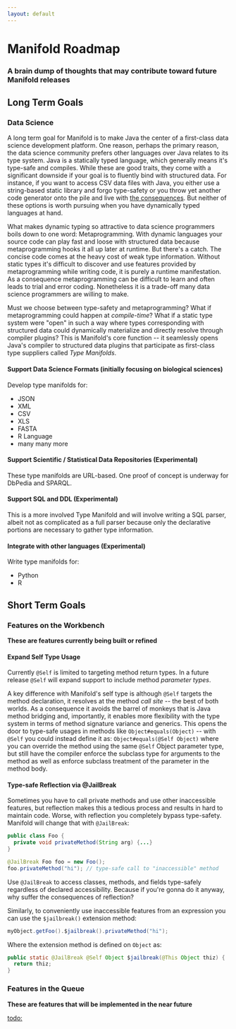 ```yaml
---
layout: default
---
```


# Manifold Roadmap
### A brain dump of thoughts that may contribute toward future Manifold releases
 
## Long Term Goals

### Data Science 

A long term goal for Manifold is to make Java the center of a first-class data science development platform.  One reason,
perhaps the primary reason, the data science community prefers other languages over Java relates to its type system.  Java is
a statically typed language, which generally means it's type-safe and compiles.  While these are good traits, 
they come with a significant downside if your goal is to fluently bind with structured data.  For instance,
if you want to access CSV data files with Java, you either use a string-based static library and forgo type-safety or 
you throw yet another code generator onto the pile and live with [the consequences](https://jaxenter.com/manifold-code-generators-150738.html).
But neither of these options is worth pursuing when you have dynamically typed languages at hand.  

What makes dynamic typing so attractive to data science programmers boils down to one word: Metaprogramming. With dynamic languages 
your source code can play fast and loose with structured data because metaprogramming hooks it all up later at runtime. 
But there's a catch.  The concise code comes at the heavy cost of weak type information.  Without static types 
it's difficult to discover and use features provided by metaprogramming while writing code, it is purely a runtime manifestation. 
As a consequence metaprogramming can be difficult to learn and often leads to trial and error coding. Nonetheless it is 
a trade-off many data science programmers are willing to make.

Must we choose between type-safety and metaprogramming?  What if metaprogramming could happen at _compile-time_?  What
if a static type system were "open" in such a way where types corresponding with structured data could dynamically 
materialize and directly resolve through compiler plugins?  This is Manifold's core function -- it seamlessly opens 
Java's compiler to structured data plugins that participate as first-class type suppliers called _Type Manifolds_.  

#### Support Data Science Formats (initially focusing on biological sciences)
Develop type manifolds for:
* JSON
* XML
* CSV
* XLS
* FASTA
* R Language
* many many more

#### Support Scientific / Statistical Data Repositories (Experimental)
These type manifolds are URL-based.  One proof of concept is underway for DbPedia and SPARQL. 

#### Support SQL and DDL (Experimental)
This is a more involved Type Manifold and will involve writing a SQL parser, albeit not as complicated as a full
parser because only the declarative portions are necessary to gather type information.

#### Integrate with other languages (Experimental)
Write type manifolds for:
* Python
* R

## Short Term Goals

### Features on the Workbench
**These are features currently being built or refined**

#### Expand Self Type Usage

Currently `@Self` is limited to targeting method return types.  In a future release `@Self` will expand support 
to include method *parameter types*.

A key difference with Manifold's self type is although `@Self` targets the method declaration, it resolves at the method 
*call site* -- the best of both worlds. As a consequence it avoids the barrel of monkeys that is Java method bridging and, 
importantly, it enables more flexibility with the type system in terms of method signature variance and generics. This 
opens the door to type-safe usages in methods like `Object#equals(Object)` -- with `@Self` you could instead define it as: 
`Object#equals(@Self Object)` where you can override the method using the same `@Self` Object parameter type, but still have 
the compiler enforce the subclass type for arguments to the method as well as enforce subclass treatment of the 
parameter in the method body.

#### Type-safe Reflection via @JailBreak

Sometimes you have to call private methods and use other inaccessible features, but reflection makes this a tedious 
process and results in hard to maintain code.  Worse, with reflection you completely bypass type-safety.  Manifold 
will change that with `@JailBreak`:

```java
public class Foo {
  private void privateMethod(String arg) {...}
}

@JailBreak Foo foo = new Foo();
foo.privateMethod("hi"); // type-safe call to "inaccessible" method
```

Use `@JailBreak` to access classes, methods, and fields type-safely regardless of declared accessibility.  Because if 
you're gonna do it anyway, why suffer the consequences of reflection?

Similarly, to conveniently use inaccessible features from an expression you can use the `$jailbreak()` extension method:

```java
myObject.getFoo().$jailbreak().privateMethod("hi");
```

Where the extension method is defined on `Object` as:

```java
public static @JailBreak @Self Object $jailbreak(@This Object thiz) {
  return thiz;
}
```   

### Features in the Queue
**These are features that will be implemented in the near future**

<todo:>
